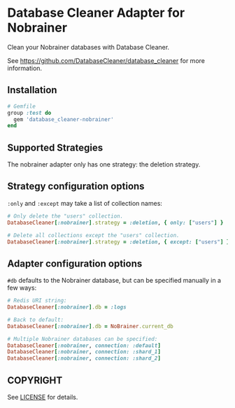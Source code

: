 # Database Cleaner Adapter for Nobrainer

Clean your Nobrainer databases with Database Cleaner.

See https://github.com/DatabaseCleaner/database_cleaner for more information.

## Installation

```ruby
# Gemfile
group :test do
  gem 'database_cleaner-nobrainer'
end
```

## Supported Strategies

The nobrainer adapter only has one strategy: the deletion strategy.

## Strategy configuration options

`:only` and `:except` may take a list of collection names:

```ruby
# Only delete the "users" collection.
DatabaseCleaner[:nobrainer].strategy = :deletion, { only: ["users"] }

# Delete all collections except the "users" collection.
DatabaseCleaner[:nobrainer].strategy = :deletion, { except: ["users"] }
```

## Adapter configuration options

`#db` defaults to the Nobrainer database, but can be specified manually in a few ways:

```ruby
# Redis URI string:
DatabaseCleaner[:nobrainer].db = :logs

# Back to default:
DatabaseCleaner[:nobrainer].db = NoBrainer.current_db

# Multiple Nobrainer databases can be specified:
DatabaseCleaner[:nobrainer, connection: :default]
DatabaseCleaner[:nobrainer, connection: :shard_1]
DatabaseCleaner[:nobrainer, connection: :shard_2]
```

## COPYRIGHT

See [LICENSE](LICENSE) for details.
